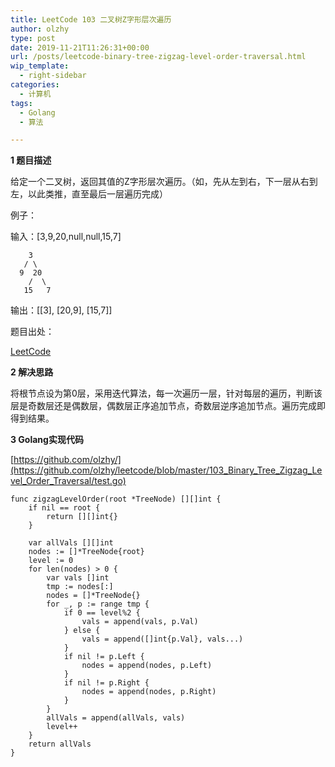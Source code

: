 ```yaml
---
title: LeetCode 103 二叉树Z字形层次遍历
author: olzhy
type: post
date: 2019-11-21T11:26:31+00:00
url: /posts/leetcode-binary-tree-zigzag-level-order-traversal.html
wip_template:
  - right-sidebar
categories:
  - 计算机
tags:
  - Golang
  - 算法

---
```

**1 题目描述**
  
给定一个二叉树，返回其值的Z字形层次遍历。（如，先从左到右，下一层从右到左，以此类推，直至最后一层遍历完成）

例子：
  
输入：[3,9,20,null,null,15,7]

```
    3
   / \
  9  20
    /  \
   15   7
```

输出：[[3], [20,9], [15,7]]

题目出处：

[LeetCode](https://leetcode.com/problems/binary-tree-zigzag-level-order-traversal/)

**2 解决思路**
  
将根节点设为第0层，采用迭代算法，每一次遍历一层，针对每层的遍历，判断该层是奇数层还是偶数层，偶数层正序追加节点，奇数层逆序追加节点。遍历完成即得到结果。

**3 Golang实现代码**

[https://github.com/olzhy/](https://github.com/olzhy/leetcode/blob/master/103_Binary_Tree_Zigzag_Level_Order_Traversal/test.go)

```Golang
func zigzagLevelOrder(root *TreeNode) [][]int {
	if nil == root {
		return [][]int{}
	}

	var allVals [][]int
	nodes := []*TreeNode{root}
	level := 0
	for len(nodes) > 0 {
		var vals []int
		tmp := nodes[:]
		nodes = []*TreeNode{}
		for _, p := range tmp {
			if 0 == level%2 {
				vals = append(vals, p.Val)
			} else {
				vals = append([]int{p.Val}, vals...)
			}
			if nil != p.Left {
				nodes = append(nodes, p.Left)
			}
			if nil != p.Right {
				nodes = append(nodes, p.Right)
			}
		}
		allVals = append(allVals, vals)
		level++
	}
	return allVals
}
```